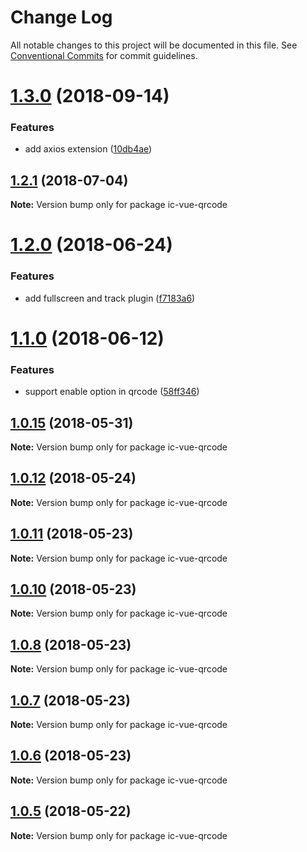 # Change Log

All notable changes to this project will be documented in this file.
See [Conventional Commits](https://conventionalcommits.org) for commit guidelines.

<a name="1.3.0"></a>
# [1.3.0](https://github.com/xxxxxMiss/ic-utils/tree/master/packages/qrcode/compare/ic-vue-qrcode@1.2.1...ic-vue-qrcode@1.3.0) (2018-09-14)


### Features

* add axios extension ([10db4ae](https://github.com/xxxxxMiss/ic-utils/tree/master/packages/qrcode/commit/10db4ae))




<a name="1.2.1"></a>
## [1.2.1](https://github.com/xxxxxMiss/ic-utils/tree/master/packages/qrcode/compare/ic-vue-qrcode@1.2.0...ic-vue-qrcode@1.2.1) (2018-07-04)




**Note:** Version bump only for package ic-vue-qrcode

<a name="1.2.0"></a>
# [1.2.0](https://github.com/xxxxxMiss/ic-utils/tree/master/packages/qrcode/compare/ic-vue-qrcode@1.1.0...ic-vue-qrcode@1.2.0) (2018-06-24)


### Features

* add fullscreen and track plugin ([f7183a6](https://github.com/xxxxxMiss/ic-utils/tree/master/packages/qrcode/commit/f7183a6))




<a name="1.1.0"></a>
# [1.1.0](https://github.com/xxxxxMiss/ic-utils/tree/master/packages/qrcode/compare/ic-vue-qrcode@1.0.15...ic-vue-qrcode@1.1.0) (2018-06-12)


### Features

* support enable option in qrcode ([58ff346](https://github.com/xxxxxMiss/ic-utils/tree/master/packages/qrcode/commit/58ff346))




<a name="1.0.15"></a>
## [1.0.15](https://github.com/xxxxxMiss/ic-utils/tree/master/packages/qrcode/compare/ic-vue-qrcode@1.0.14...ic-vue-qrcode@1.0.15) (2018-05-31)




**Note:** Version bump only for package ic-vue-qrcode

<a name="1.0.12"></a>
## [1.0.12](https://github.com/xxxxxMiss/ic-utils/tree/master/packages/qrcode/compare/ic-vue-qrcode@1.0.11...ic-vue-qrcode@1.0.12) (2018-05-24)




**Note:** Version bump only for package ic-vue-qrcode

<a name="1.0.11"></a>
## [1.0.11](https://github.com/xxxxxMiss/ic-utils/tree/master/packages/qrcode/compare/ic-vue-qrcode@1.0.10...ic-vue-qrcode@1.0.11) (2018-05-23)




**Note:** Version bump only for package ic-vue-qrcode

<a name="1.0.10"></a>
## [1.0.10](https://github.com/xxxxxMiss/ic-utils/tree/master/packages/qrcode/compare/ic-vue-qrcode@1.0.8...ic-vue-qrcode@1.0.10) (2018-05-23)




**Note:** Version bump only for package ic-vue-qrcode

<a name="1.0.8"></a>
## [1.0.8](https://github.com/xxxxxMiss/ic-utils/tree/master/packages/qrcode/compare/ic-vue-qrcode@1.0.7...ic-vue-qrcode@1.0.8) (2018-05-23)




**Note:** Version bump only for package ic-vue-qrcode

<a name="1.0.7"></a>
## [1.0.7](https://github.com/xxxxxMiss/ic-utils/tree/master/packages/qrcode/compare/ic-vue-qrcode@1.0.6...ic-vue-qrcode@1.0.7) (2018-05-23)




**Note:** Version bump only for package ic-vue-qrcode

<a name="1.0.6"></a>
## [1.0.6](https://github.com/xxxxxMiss/ic-utils/tree/master/packages/qrcode/compare/ic-vue-qrcode@1.0.5...ic-vue-qrcode@1.0.6) (2018-05-23)




**Note:** Version bump only for package ic-vue-qrcode

<a name="1.0.5"></a>
## [1.0.5](https://github.com/xxxxxMiss/ic-utils/tree/master/packages/qrcode/compare/ic-vue-qrcode@1.0.3...ic-vue-qrcode@1.0.5) (2018-05-22)




**Note:** Version bump only for package ic-vue-qrcode
